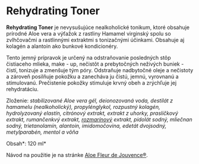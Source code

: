 Rehydrating Toner
=================

**Rehydrating Toner** je nevysušujúce nealkoholické tonikum, ktoré obsahuje
prírodné Aloe vera a výťažok z rastliny Hamamel virginský spolu so zvlhčovačmi a
rastlinnými extraktmi s tonizačnými účinkami. Obsahuje aj kolagén a alantoin ako
bunkové kondicionéry.

Tento jemný prípravok je určený na odstraňovanie posledných stôp čistiaceho
mlieka, make - up, nečistôt a prebytočných neživých buniek - čistí, tonizuje a
zmenšuje tým póry. Odstraňuje nadbytočné oleje a nečistoty a zároveň posilňuje
pokožku a zanecháva ju čistú, jemnú, vyrovnanú a stimulovanú. Prečistenie
pokožky stimuluje krvný obeh a zrýchľuje jej rehydratáciu.

Zloženie: *stabilizované Aloe vera gél, deionozovaná voda, destilát z hamamelu
(nealkoholický), propylénglykol, rozpustný kolagén, hydrolyzovaný elastín,
citrónový extrakt, extrakt z uhorky, prasličkový extrakt, rumančenkvý extrakt,
[rozmarínový](/sip/bylinky/rozmarin-lekarsky) extrakt,* *pidolát
sodný, mliečnan sodný, trietanolamín, alantoin, imidomočovina, edetát dvojsodný,
metylparabén, mentol a vôňa*

Obsah*: 120 ml*

Návod na použitie je na stránke [Aloe Fleur de Jouvence®](/sip/produkty-FLP/aloe-fleur-de-juouvence).
